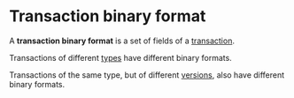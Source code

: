 # Transaction binary format

A **transaction binary format** is a set of fields of a [transaction](/blockchain/transaction.md).

Transactions of different [types](/blockchain/transaction-type.md) have different binary formats.

Transactions of the same type, but of different [versions](/blockchain/transaction/transaction-version.md), also have different binary formats.
